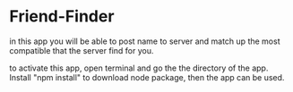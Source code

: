 # Friend-Finder

in this app you will be able to post name to server and match up the most compatible that the server find for you.

to activate this app, open terminal and go the the directory of the app. Install "npm install" to download node package,
then the app can be used.